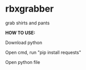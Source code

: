 # rbxgrabber
grab shirts and pants

**HOW TO USE:**

Download python

Open cmd, run "pip install requests"

Open python file
